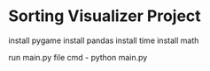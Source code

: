 # Sorting Visualizer Project 
install pygame
install pandas
install time
install math

run main.py file
cmd - python main.py 

